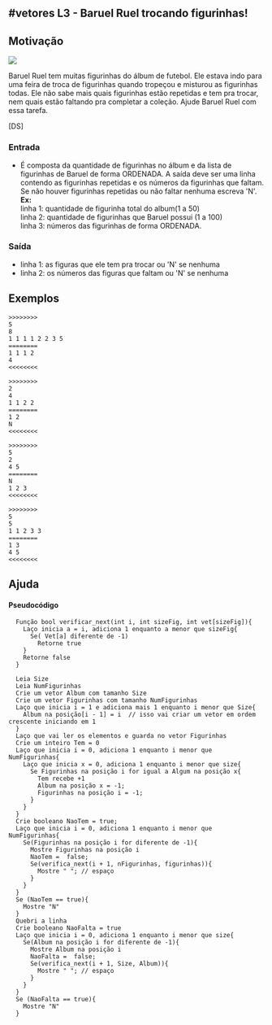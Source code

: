 ## #vetores L3 - Baruel Ruel trocando figurinhas!


## Motivação

![](__capa.jpg)

Baruel Ruel tem muitas figurinhas do álbum de futebol. Ele estava indo para uma feira de troca de figurinhas quando tropeçou e misturou as figurinhas todas. Ele não sabe mais quais figurinhas estão repetidas e tem pra trocar, nem quais estão faltando pra completar a coleção. Ajude Baruel Ruel com essa tarefa.

\[DS\]

### Entrada

- É composta da quantidade de figurinhas no álbum e da lista de figurinhas de Baruel de forma ORDENADA. A saída deve ser uma linha contendo as figurinhas repetidas e os números da figurinhas que faltam. Se não houver figurinhas repetidas ou não faltar nenhuma escreva 'N'.  
**Ex:**  
linha 1: quantidade de figurinha total do album(1 a 50)  
linha 2: quantidade de figurinhas que Baruel possui (1 a 100)  
linha 3: números das figurinhas de forma ORDENADA.

### Saída
- linha 1: as figuras que ele tem pra trocar ou 'N' se nenhuma  
- linha 2: os números das figuras que faltam ou 'N' se nenhuma

## Exemplos

```
>>>>>>>>
5
8
1 1 1 1 2 2 3 5
========
1 1 1 2
4
<<<<<<<<

>>>>>>>>
2
4
1 1 2 2
========
1 2
N
<<<<<<<<

>>>>>>>>
5
2
4 5
========
N
1 2 3
<<<<<<<<

>>>>>>>>
5
5
1 1 2 3 3
========
1 3
4 5
<<<<<<<<
```
## Ajuda
#### Pseudocódigo
```
  Função bool verificar_next(int i, int sizeFig, int vet[sizeFig]){
    Laço inicia a = i, adiciona 1 enquanto a menor que sizeFig{
      Se( Vet[a] diferente de -1)
        Retorne true
    }
    Retorne false
  }

  Leia Size
  Leia NumFigurinhas
  Crie um vetor Album com tamanho Size
  Crie um vetor Figurinhas com tamanho NumFigurinhas
  Laço que inicia i = 1 e adiciona mais 1 enquanto i menor que Size{
    Album na posição[i - 1] = i  // isso vai criar um vetor em ordem crescente iniciando em 1
  }
  Laço que vai ler os elementos e guarda no vetor Figurinhas
  Crie um inteiro Tem = 0
  Laço que inicia i = 0, adiciona 1 enquanto i menor que NumFigurinhas{
    Laço que inicia x = 0, adiciona 1 enquanto i menor que size{
      Se Figurinhas na posição i for igual a Algum na posição x{
        Tem recebe +1
        Album na posição x = -1;
        Figurinhas na posição i = -1;
      }
    }
  }
  Crie booleano NaoTem = true;
  Laço que inicia i = 0, adiciona 1 enquanto i menor que NumFigurinhas{
    Se(Figurinhas na posição i for diferente de -1){
      Mostre Figurinhas na posição i
      NaoTem =  false;
      Se(verifica_next(i + 1, nFigurinhas, figurinhas)){
        Mostre " "; // espaço
      }
    }
  }
  Se (NaoTem == true){
    Mostre "N"
  }
  Quebri a linha
  Crie booleano NaoFalta = true
  Laço que inicia i = 0, adiciona 1 enquanto i menor que size{
    Se(Album na posição i for diferente de -1){
      Mostre Album na posição i
      NaoFalta =  false;
      Se(verifica_next(i + 1, Size, Album)){
        Mostre " "; // espaço
      }
    }
  }
  Se (NaoFalta == true){
    Mostre "N"
  }

```
#
